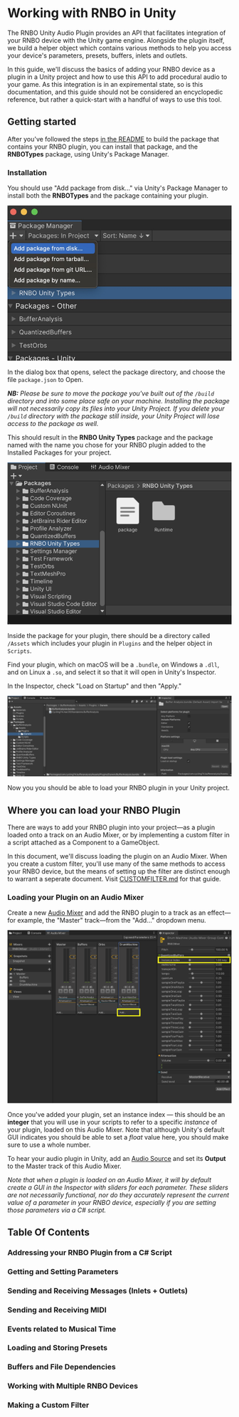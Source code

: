 # Working with RNBO in Unity

The RNBO Unity Audio Plugin provides an API that facilitates integration of your RNBO device with the Unity game engine. Alongside the plugin itself, we build a helper object which contains various methods to help you access your device's parameters, presets, buffers, inlets and outlets.

In this guide, we'll discuss the basics of adding your RNBO device as a plugin in a Unity project and how to use this API to add procedural audio to your game. As this integration is in an expiremental state, so is this documentation, and this guide should not be considered an encyclopedic reference, but rather a quick-start with a handful of ways to use this tool.

## Getting started

After you've followed the steps [in the README](../README.md) to build the package that contains your RNBO plugin, you can install that package, and the **RNBOTypes** package, using Unity's Package Manager. 

### Installation

You should use "Add package from disk..." via Unity's Package Manager to install both the **RNBOTypes** and the package containing your plugin.

![add package from disk](images/add-package-from-disk.jpg)

In the dialog box that opens, select the package directory, and choose the file `package.json` to Open. 

***NB:** Please be sure to move the package you've built out of the `/build` directory and into some place safe on your machine. Installing the package will not necessarily copy its files into your Unity Project. If you delete your `/build` directory with the package still inside, your Unity Project will lose access to the package as well.*

This should result in the **RNBO Unity Types** package and the package named with the name you chose for your RNBO plugin added to the Installed Packages for your project. 

![packages in project window](images/packages-in-project-window.png)

Inside the package for your plugin, there should be a directory called `/Assets` which includes your plugin in `Plugins` and the helper object in `Scripts`.

Find your plugin, which on macOS will be a `.bundle`, on Windows a `.dll`, and on Linux a `.so`, and select it so that it will open in Unity's Inspector.

In the Inspector, check "Load on Startup" and then "Apply."

![load-on-startup](images/load-on-startup.png)

Now you you should be able to load your RNBO plugin in your Unity project.

## Where you can load your RNBO Plugin

There are ways to add your RNBO plugin into your project—as a plugin loaded onto a track on an Audio Mixer, or by implementing a custom filter in a script attached as a Component to a GameObject. 

In this document, we'll discuss loading the plugin on an Audio Mixer. When you create a custom filter, you'll use many of the same methods to access your RNBO device, but the means of setting up the filter are distinct enough to warrant a seperate document. Visit [CUSTOMFILTER.md](CUSTOMFILTER.md) for that guide.

### Loading your Plugin on an Audio Mixer

Create a new [Audio Mixer](https://docs.unity3d.com/Manual/AudioMixer.html) and add the RNBO plugin to a track as an effect—for example, the "Master" track—from the "Add..." dropdown menu.

![instance-index](images/instance-index.png)

Once you've added your plugin, set an instance index — this should be an **integer** that you will use in your scripts to refer to a specific *instance* of your plugin, loaded on this Audio Mixer. Note that although Unity's default GUI indicates you should be able to set a *float* value here, you should make sure to use a whole number. 

To hear your audio plugin in Unity, add an [Audio Source](https://docs.unity3d.com/Manual/class-AudioSource.html) and set its **Output** to the Master track of this Audio Mixer.

*Note that when a plugin is loaded on an Audio Mixer, it will by default create a GUI in the Inspector with sliders for each parameter. These sliders are not necessarily functional, nor do they accurately represent the current value of a parameter in your RNBO device, especially if you are setting those parameters via a C# script.*

## Table Of Contents

### Addressing your RNBO Plugin from a C# Script
### Getting and Setting Parameters
### Sending and Receiving Messages (Inlets + Outlets)
### Sending and Receiving MIDI 
### Events related to Musical Time
### Loading and Storing Presets
### Buffers and File Dependencies 
### Working with Multiple RNBO Devices
### Making a Custom Filter

